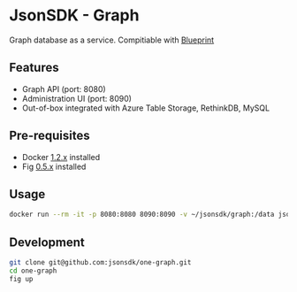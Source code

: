 JsonSDK - Graph
===============

Graph database as a service. Compitiable with [Blueprint](https://github.com/tinkerpop/blueprints)

## Features

- Graph API (port: 8080)
- Administration UI (port: 8090)
- Out-of-box integrated with Azure Table Storage, RethinkDB, MySQL

## Pre-requisites
- Docker [1.2.x](https://docs.docker.com/#installation-guides) installed
- Fig [0.5.x](http://www.fig.sh/) installed

## Usage

```bash
docker run --rm -it -p 8080:8080 8090:8090 -v ~/jsonsdk/graph:/data jsonsdk/one-graph:latest
```

## Development

```bash
git clone git@github.com:jsonsdk/one-graph.git
cd one-graph
fig up
```
